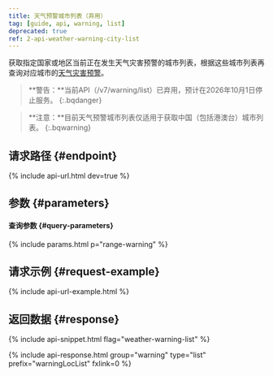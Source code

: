 ```yaml
---
title: 天气预警城市列表（弃用）
tag: [guide, api, warning, list]
deprecated: true
ref: 2-api-weather-warning-city-list
---
```


获取指定国家或地区当前正在发生天气灾害预警的城市列表，根据这些城市列表再查询对应城市的[天气灾害预警](/docs/api/warning/weather-warning/)。

> **警告：**当前API（/v7/warning/list）已弃用，预计在2026年10月1日停止服务。
{:.bqdanger}

> **注意：**目前天气预警城市列表仅适用于获取中国（包括港澳台）城市列表。
{:.bqwarning}

## 请求路径 {#endpoint}

{% include api-url.html dev=true %}

## 参数 {#parameters}

#### 查询参数 {#query-parameters}

{% include params.html p="range-warning" %}

## 请求示例 {#request-example}

{% include api-url-example.html %}

## 返回数据 {#response}

{% include api-snippet.html flag="weather-warning-list" %}

{% include api-response.html group="warning" type="list" prefix="warningLocList" fxlink=0 %}

